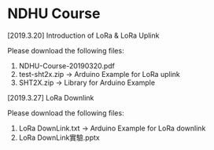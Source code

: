 # NDHU Course

[2019.3.20] Introduction of LoRa & LoRa Uplink

Please download the following files:
1. NDHU-Course-20190320.pdf
2. test-sht2x.zip -> Arduino Example for LoRa uplink
3. SHT2X.zip -> Library for Arduino Example



[2019.3.27] LoRa Downlink

Please download the following files:
1. LoRa DownLink.txt -> Arduino Example for LoRa downlink
2. LoRa DownLink實驗.pptx
